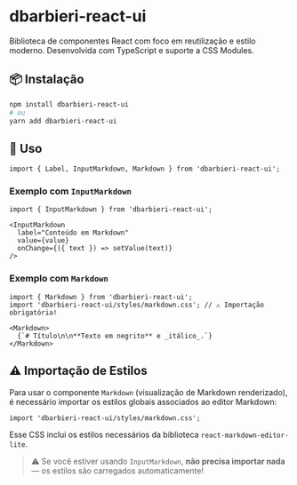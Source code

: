 
# dbarbieri-react-ui

Biblioteca de componentes React com foco em reutilização e estilo moderno. Desenvolvida com TypeScript e suporte a CSS Modules.

## 📦 Instalação

```bash
npm install dbarbieri-react-ui
# ou
yarn add dbarbieri-react-ui
````

## 🚀 Uso

```tsx
import { Label, InputMarkdown, Markdown } from 'dbarbieri-react-ui';
```

### Exemplo com `InputMarkdown`

```tsx
import { InputMarkdown } from 'dbarbieri-react-ui';

<InputMarkdown
  label="Conteúdo em Markdown"
  value={value}
  onChange={({ text }) => setValue(text)}
/>
```

### Exemplo com `Markdown`

```tsx
import { Markdown } from 'dbarbieri-react-ui';
import 'dbarbieri-react-ui/styles/markdown.css'; // ⚠️ Importação obrigatória!

<Markdown>
  {`# Título\n\n**Texto em negrito** e _itálico_.`}
</Markdown>
```

## ⚠️ Importação de Estilos

Para usar o componente `Markdown` (visualização de Markdown renderizado), é necessário importar os estilos globais associados ao editor Markdown:

```tsx
import 'dbarbieri-react-ui/styles/markdown.css';
```

Esse CSS inclui os estilos necessários da biblioteca `react-markdown-editor-lite`.

> ⚠️ Se você estiver usando `InputMarkdown`, **não precisa importar nada** — os estilos são carregados automaticamente!